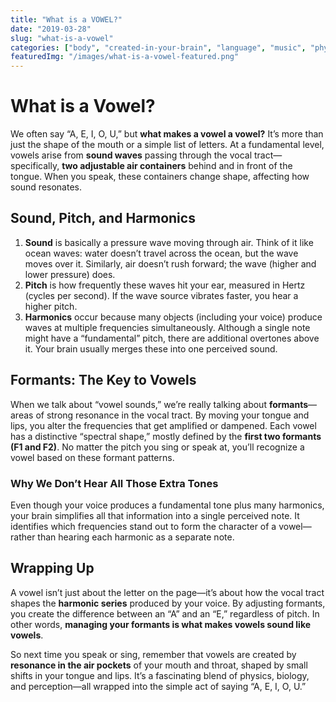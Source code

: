 ```yaml
---
title: "What is a VOWEL?"
date: "2019-03-28"
slug: "what-is-a-vowel"
categories: ["body", "created-in-your-brain", "language", "music", "physics", "singing", "voice"]
featuredImg: "/images/what-is-a-vowel-featured.png"
---
```


# What is a Vowel?

We often say “A, E, I, O, U,” but **what makes a vowel a vowel?** It’s more than just the shape of the mouth or a simple list of letters. At a fundamental level, vowels arise from **sound waves** passing through the vocal tract—specifically, **two adjustable air containers** behind and in front of the tongue. When you speak, these containers change shape, affecting how sound resonates.

## Sound, Pitch, and Harmonics

1. **Sound** is basically a pressure wave moving through air. Think of it like ocean waves: water doesn’t travel across the ocean, but the wave moves over it. Similarly, air doesn’t rush forward; the wave (higher and lower pressure) does.
2. **Pitch** is how frequently these waves hit your ear, measured in Hertz (cycles per second). If the wave source vibrates faster, you hear a higher pitch.
3. **Harmonics** occur because many objects (including your voice) produce waves at multiple frequencies simultaneously. Although a single note might have a “fundamental” pitch, there are additional overtones above it. Your brain usually merges these into one perceived sound.

## Formants: The Key to Vowels
When we talk about “vowel sounds,” we’re really talking about **formants**—areas of strong resonance in the vocal tract. By moving your tongue and lips, you alter the frequencies that get amplified or dampened. Each vowel has a distinctive “spectral shape,” mostly defined by the **first two formants (F1 and F2)**. No matter the pitch you sing or speak at, you’ll recognize a vowel based on these formant patterns.

### Why We Don’t Hear All Those Extra Tones
Even though your voice produces a fundamental tone plus many harmonics, your brain simplifies all that information into a single perceived note. It identifies which frequencies stand out to form the character of a vowel—rather than hearing each harmonic as a separate note.

## Wrapping Up
A vowel isn’t just about the letter on the page—it’s about how the vocal tract shapes the **harmonic series** produced by your voice. By adjusting formants, you create the difference between an “A” and an “E,” regardless of pitch. In other words, **managing your formants is what makes vowels sound like vowels**.

So next time you speak or sing, remember that vowels are created by **resonance in the air pockets** of your mouth and throat, shaped by small shifts in your tongue and lips. It’s a fascinating blend of physics, biology, and perception—all wrapped into the simple act of saying “A, E, I, O, U.”